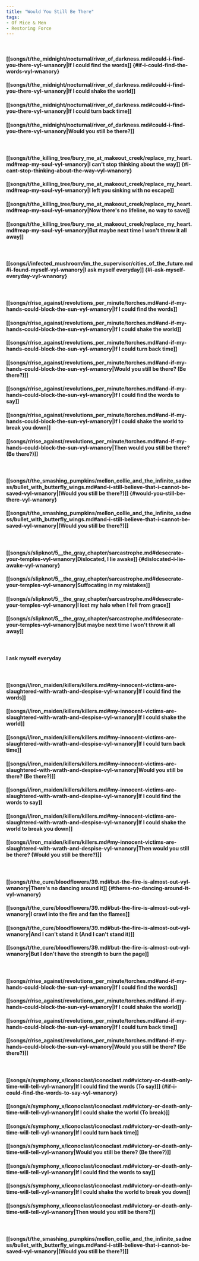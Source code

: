 ```yaml
---
title: "Would You Still Be There"
tags:
- Of Mice & Men
- Restoring Force
---
```

&nbsp;
#### [[songs/t/the_midnight/nocturnal/river_of_darkness.md#could-i-find-you-there-vyl-wnanory|If I could find the words]] {#if-i-could-find-the-words-vyl-wnanory}
#### [[songs/t/the_midnight/nocturnal/river_of_darkness.md#could-i-find-you-there-vyl-wnanory|If I could shake the world]]
#### [[songs/t/the_midnight/nocturnal/river_of_darkness.md#could-i-find-you-there-vyl-wnanory|If I could turn back time]]
#### [[songs/t/the_midnight/nocturnal/river_of_darkness.md#could-i-find-you-there-vyl-wnanory|Would you still be there?]]
&nbsp;
#### [[songs/t/the_killing_tree/bury_me_at_makeout_creek/replace_my_heart.md#reap-my-soul-vyl-wnanory|I can't stop thinking about the way]] {#i-cant-stop-thinking-about-the-way-vyl-wnanory}
#### [[songs/t/the_killing_tree/bury_me_at_makeout_creek/replace_my_heart.md#reap-my-soul-vyl-wnanory|I left you sinking with no escape]]
#### [[songs/t/the_killing_tree/bury_me_at_makeout_creek/replace_my_heart.md#reap-my-soul-vyl-wnanory|Now there's no lifeline, no way to save]]
#### [[songs/t/the_killing_tree/bury_me_at_makeout_creek/replace_my_heart.md#reap-my-soul-vyl-wnanory|But maybe next time I won't throw it all away]]
&nbsp;
#### [[songs/i/infected_mushroom/im_the_supervisor/cities_of_the_future.md#i-found-myself-vyl-wnanory|I ask myself everyday]] {#i-ask-myself-everyday-vyl-wnanory}
&nbsp;
#### [[songs/r/rise_against/revolutions_per_minute/torches.md#and-if-my-hands-could-block-the-sun-vyl-wnanory|If I could find the words]]
#### [[songs/r/rise_against/revolutions_per_minute/torches.md#and-if-my-hands-could-block-the-sun-vyl-wnanory|If I could shake the world]]
#### [[songs/r/rise_against/revolutions_per_minute/torches.md#and-if-my-hands-could-block-the-sun-vyl-wnanory|If I could turn back time]]
#### [[songs/r/rise_against/revolutions_per_minute/torches.md#and-if-my-hands-could-block-the-sun-vyl-wnanory|Would you still be there? (Be there?)]]
#### [[songs/r/rise_against/revolutions_per_minute/torches.md#and-if-my-hands-could-block-the-sun-vyl-wnanory|If I could find the words to say]]
#### [[songs/r/rise_against/revolutions_per_minute/torches.md#and-if-my-hands-could-block-the-sun-vyl-wnanory|If I could shake the world to break you down]]
#### [[songs/r/rise_against/revolutions_per_minute/torches.md#and-if-my-hands-could-block-the-sun-vyl-wnanory|Then would you still be there? (Be there?)]]
&nbsp;
#### [[songs/t/the_smashing_pumpkins/mellon_collie_and_the_infinite_sadness/bullet_with_butterfly_wings.md#and-i-still-believe-that-i-cannot-be-saved-vyl-wnanory|(Would you still be there?)]] {#would-you-still-be-there-vyl-wnanory}
#### [[songs/t/the_smashing_pumpkins/mellon_collie_and_the_infinite_sadness/bullet_with_butterfly_wings.md#and-i-still-believe-that-i-cannot-be-saved-vyl-wnanory|(Would you still be there?)]]
&nbsp;
#### [[songs/s/slipknot/5__the_gray_chapter/sarcastrophe.md#desecrate-your-temples-vyl-wnanory|Dislocated, I lie awake]] {#dislocated-i-lie-awake-vyl-wnanory}
#### [[songs/s/slipknot/5__the_gray_chapter/sarcastrophe.md#desecrate-your-temples-vyl-wnanory|Suffocating in my mistakes]]
#### [[songs/s/slipknot/5__the_gray_chapter/sarcastrophe.md#desecrate-your-temples-vyl-wnanory|I lost my halo when I fell from grace]]
#### [[songs/s/slipknot/5__the_gray_chapter/sarcastrophe.md#desecrate-your-temples-vyl-wnanory|But maybe next time I won't throw it all away]]
&nbsp;
#### I ask myself everyday
&nbsp;
#### [[songs/i/iron_maiden/killers/killers.md#my-innocent-victims-are-slaughtered-with-wrath-and-despise-vyl-wnanory|If I could find the words]]
#### [[songs/i/iron_maiden/killers/killers.md#my-innocent-victims-are-slaughtered-with-wrath-and-despise-vyl-wnanory|If I could shake the world]]
#### [[songs/i/iron_maiden/killers/killers.md#my-innocent-victims-are-slaughtered-with-wrath-and-despise-vyl-wnanory|If I could turn back time]]
#### [[songs/i/iron_maiden/killers/killers.md#my-innocent-victims-are-slaughtered-with-wrath-and-despise-vyl-wnanory|Would you still be there? (Be there?)]]
#### [[songs/i/iron_maiden/killers/killers.md#my-innocent-victims-are-slaughtered-with-wrath-and-despise-vyl-wnanory|If I could find the words to say]]
#### [[songs/i/iron_maiden/killers/killers.md#my-innocent-victims-are-slaughtered-with-wrath-and-despise-vyl-wnanory|If I could shake the world to break you down]]
#### [[songs/i/iron_maiden/killers/killers.md#my-innocent-victims-are-slaughtered-with-wrath-and-despise-vyl-wnanory|Then would you still be there? (Would you still be there?)]]
&nbsp;
#### [[songs/t/the_cure/bloodflowers/39.md#but-the-fire-is-almost-out-vyl-wnanory|There's no dancing around it]] {#theres-no-dancing-around-it-vyl-wnanory}
#### [[songs/t/the_cure/bloodflowers/39.md#but-the-fire-is-almost-out-vyl-wnanory|I crawl into the fire and fan the flames]]
#### [[songs/t/the_cure/bloodflowers/39.md#but-the-fire-is-almost-out-vyl-wnanory|And I can't stand it (And I can't stand it)]]
#### [[songs/t/the_cure/bloodflowers/39.md#but-the-fire-is-almost-out-vyl-wnanory|But I don't have the strength to burn the page]]
&nbsp;
#### [[songs/r/rise_against/revolutions_per_minute/torches.md#and-if-my-hands-could-block-the-sun-vyl-wnanory|If I could find the words]]
#### [[songs/r/rise_against/revolutions_per_minute/torches.md#and-if-my-hands-could-block-the-sun-vyl-wnanory|If I could shake the world]]
#### [[songs/r/rise_against/revolutions_per_minute/torches.md#and-if-my-hands-could-block-the-sun-vyl-wnanory|If I could turn back time]]
#### [[songs/r/rise_against/revolutions_per_minute/torches.md#and-if-my-hands-could-block-the-sun-vyl-wnanory|Would you still be there? (Be there?)]]
&nbsp;
#### [[songs/s/symphony_x/iconoclast/iconoclast.md#victory-or-death-only-time-will-tell-vyl-wnanory|If I could find the words (To say)]] {#if-i-could-find-the-words-to-say-vyl-wnanory}
#### [[songs/s/symphony_x/iconoclast/iconoclast.md#victory-or-death-only-time-will-tell-vyl-wnanory|If I could shake the world (To break)]]
#### [[songs/s/symphony_x/iconoclast/iconoclast.md#victory-or-death-only-time-will-tell-vyl-wnanory|If I could turn back time]]
#### [[songs/s/symphony_x/iconoclast/iconoclast.md#victory-or-death-only-time-will-tell-vyl-wnanory|Would you still be there? (Be there?)]]
#### [[songs/s/symphony_x/iconoclast/iconoclast.md#victory-or-death-only-time-will-tell-vyl-wnanory|If I could find the words to say]]
#### [[songs/s/symphony_x/iconoclast/iconoclast.md#victory-or-death-only-time-will-tell-vyl-wnanory|If I could shake the world to break you down]]
#### [[songs/s/symphony_x/iconoclast/iconoclast.md#victory-or-death-only-time-will-tell-vyl-wnanory|Then would you still be there?]]
&nbsp;
#### [[songs/t/the_smashing_pumpkins/mellon_collie_and_the_infinite_sadness/bullet_with_butterfly_wings.md#and-i-still-believe-that-i-cannot-be-saved-vyl-wnanory|(Would you still be there?)]]
